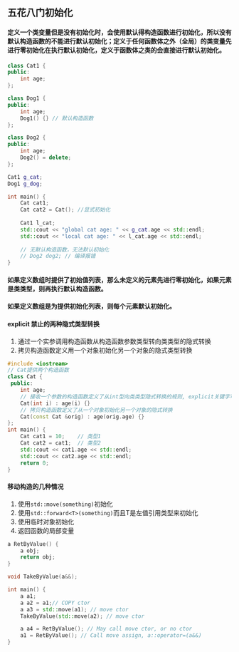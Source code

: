 ## 五花八门初始化

#### 定义一个类变量但是没有初始化时，会使用默认得构造函数进行初始化，所以没有默认构造函数的不能进行默认初始化；定义于任何函数体之外（全局）的类变量先进行零初始化在执行默认初始化，定义于函数体之类的会直接进行默认初始化。

```c++
class Cat1 {
public:
	int age;
};	

class Dog1 {
public:
	int age;
	Dog1() {} // 默认构造函数
};

class Dog2 {
public:
	int age;
	Dog2() = delete;		
};

Cat1 g_cat;
Dog1 g_dog;

int main() {
	Cat cat1;
	Cat cat2 = Cat(); //显式初始化
	
	Cat1 l_cat;
	std::cout << "global cat age: " << g_cat.age << std::endl;
	std::cout << "local cat age: " << l_cat.age << std::endl;
	
	// 无默认构造函数，无法默认初始化
	// Dog2 dog2; // 编译报错
}
```

#### 如果定义数组时提供了初始值列表，那么未定义的元素先进行零初始化，如果元素是类类型，则再执行默认构造函数。
#### 如果定义数组是为提供初始化列表，则每个元素默认初始化。

#### explicit 禁止的两种隐式类型转换

1. 通过一个实参调用构造函数从构造函数参数类型转向类类型的隐式转换
2. 拷贝构造函数定义用一个对象初始化另一个对象的隐式类型转换
```c++
#include <iostream>
// Cat提供两个构造函数
class Cat {
 public:
    int age;
    // 接收一个参数的构造函数定义了从int型向类类型隐式转换的规则, explicit关键字可以组织这种转换
    Cat(int i) : age(i) {}
    // 拷贝构造函数定义了从一个对象初始化另一个对象的隐式转换
    Cat(const Cat &orig) : age(orig.age) {}
};
int main() {
    Cat cat1 = 10;    // 类型1
    Cat cat2 = cat1;  // 类型2
    std::cout << cat1.age << std::endl;
    std::cout << cat2.age << std::endl;
    return 0;
}
```

#### 移动构造的几种情况

1. 使用`std::move(something)`初始化
2. 使用`std::forward<T>(something)`而且T是左值引用类型来初始化
3. 使用临时对象初始化
4. 返回函数的局部变量
```c++
a RetByValue() {
	a obj;
	return obj;
}

void TakeByValue(a&&);

int main() {
	a a1;
	a a2 = a1;// COPY ctor
	a a3 = std::move(a1); // move ctor
	TakeByValue(std::move(a2); // move ctor

	a a4 = RetByValue(); // May call move ctor, or no ctor
	a1 = RetByValue(); // Call move assign, a::operator=(a&&)
}
```
